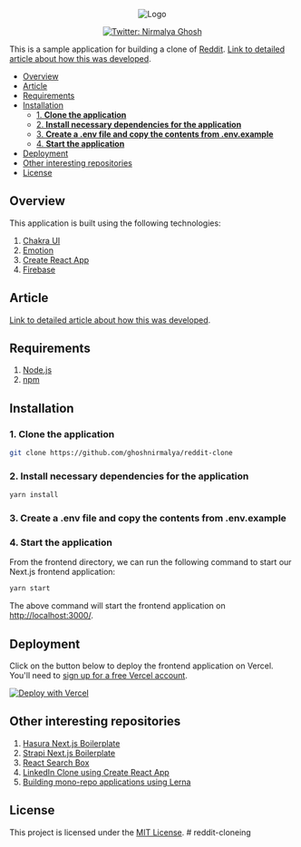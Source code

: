<p align="center">
  <img src="https://user-images.githubusercontent.com/6391763/94993443-a542d100-05ae-11eb-8304-9280498d68f7.png" alt="Logo"/>
</p>

<p align="center">
  <a href="https://twitter.com/nirmalyaghosh23">
    <img alt="Twitter: Nirmalya Ghosh" src="https://img.shields.io/twitter/follow/nirmalyaghosh23.svg?style=social" target="_blank" />
  </a>
</p>

This is a sample application for building a clone of [Reddit](https://www.reddit.com/). [Link to detailed article about how this was developed](https://www.sitepoint.com/reddit-clone-react-firebase/).

<!-- START doctoc generated TOC please keep comment here to allow auto update -->
<!-- DON'T EDIT THIS SECTION, INSTEAD RE-RUN doctoc TO UPDATE -->


- [Overview](#overview)
- [Article](#article)
- [Requirements](#requirements)
- [Installation](#installation)
  - [1. **Clone the application**](#1-clone-the-application)
  - [2. **Install necessary dependencies for the application**](#2-install-necessary-dependencies-for-the-application)
  - [3. **Create a .env file and copy the contents from .env.example**](#3-create-a-env-file-and-copy-the-contents-from-envexample)
  - [4. **Start the application**](#4-start-the-application)
- [Deployment](#deployment)
- [Other interesting repositories](#other-interesting-repositories)
- [License](#license)

<!-- END doctoc generated TOC please keep comment here to allow auto update -->

## Overview

This application is built using the following technologies:

1. [Chakra UI](https://chakra-ui.com/)
2. [Emotion](https://emotion.sh/)
3. [Create React App](https://create-react-app.dev/)
4. [Firebase](https://firebase.google.com/)

## Article

[Link to detailed article about how this was developed](https://www.sitepoint.com/reddit-clone-react-firebase/).

## Requirements

1. [Node.js](https://nodejs.org/)
2. [npm](https://www.npmjs.com/)

## Installation

### 1. **Clone the application**

```sh
git clone https://github.com/ghoshnirmalya/reddit-clone
```

### 2. **Install necessary dependencies for the application**

```sh
yarn install
```

### 3. **Create a .env file and copy the contents from .env.example**

### 4. **Start the application**

From the frontend directory, we can run the following command to start our Next.js frontend application:

```sh
yarn start
```

The above command will start the frontend application on [http://localhost:3000/](http://localhost:3000).

## Deployment

Click on the button below to deploy the frontend application on Vercel. You'll need to [sign up for a free Vercel account](https://vercel.com/signup/).

[![Deploy with Vercel](https://vercel.com/button)](https://vercel.com/import/git?s=https%3A%2F%2Fgithub.com%2Fghoshnirmalya%2Fnextjs-hasura-boilerplate%2Ftree%2Fmaster%2Ffrontend&env=REACT_APP_FIREBASE_API_KEY,REACT_APP_FIREBASE_AUTH_DOMAIN,REACT_APP_FIREBASE_PROJECT_ID,REACT_APP_FIREBASE_STORAGE_BUCKET,REACT_APP_FIREBASE_MESSAGING_SENDER_IDREACT_APP_FIREBASE_APP_ID,REACT_APP_FIREBASE_MEASUREMENT_ID&project-name=reddit-clone&repo-name=reddit-clone)

## Other interesting repositories

1. [Hasura Next.js Boilerplate](https://github.com/ghoshnirmalya/nextjs-hasura-trello-clone)
2. [Strapi Next.js Boilerplate](https://github.com/ghoshnirmalya/nextjs-strapi-boilerplate)
3. [React Search Box](https://github.com/ghoshnirmalya/react-search-box)
4. [LinkedIn Clone using Create React App](https://github.com/ghoshnirmalya/linkedin-clone-react-frontend)
5. [Building mono-repo applications using Lerna](https://github.com/ghoshnirmalya/building-monorepos-using-lerna)

## License

This project is licensed under the [MIT License](https://opensource.org/licenses/MIT).
#   r e d d i t - c l o n e i n g  
 